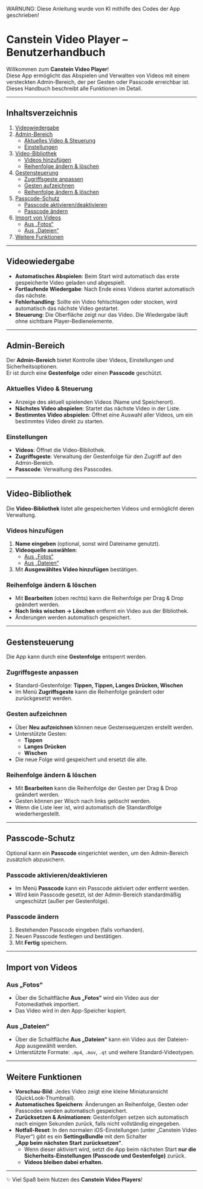 WARNUNG: Diese Anleitung wurde von KI mithilfe des Codes der App geschrieben!

# Canstein Video Player – Benutzerhandbuch

Willkommen zum **Canstein Video Player**!  
Diese App ermöglicht das Abspielen und Verwalten von Videos mit einem versteckten Admin-Bereich, der per Gesten oder Passcode erreichbar ist.  
Dieses Handbuch beschreibt alle Funktionen im Detail.

---

## Inhaltsverzeichnis
1. [Videowiedergabe](#videowiedergabe)
2. [Admin-Bereich](#admin-bereich)
   - [Aktuelles Video & Steuerung](#aktuelles-video--steuerung)
   - [Einstellungen](#einstellungen)
3. [Video-Bibliothek](#video-bibliothek)
   - [Videos hinzufügen](#videos-hinzufügen)
   - [Reihenfolge ändern & löschen](#reihenfolge-ändern--löschen)
4. [Gestensteuerung](#gestensteuerung)
   - [Zugriffsgeste anpassen](#zugriffsgeste-anpassen)
   - [Gesten aufzeichnen](#gesten-aufzeichnen)
   - [Reihenfolge ändern & löschen](#reihenfolge-ändern--löschen-1)
5. [Passcode-Schutz](#passcode-schutz)
   - [Passcode aktivieren/deaktivieren](#passcode-aktivierendeaktivieren)
   - [Passcode ändern](#passcode-ändern)
6. [Import von Videos](#import-von-videos)
   - [Aus „Fotos“](#aus-fotos)
   - [Aus „Dateien“](#aus-dateien)
7. [Weitere Funktionen](#weitere-funktionen)

---

## Videowiedergabe
- **Automatisches Abspielen**: Beim Start wird automatisch das erste gespeicherte Video geladen und abgespielt.  
- **Fortlaufende Wiedergabe**: Nach Ende eines Videos startet automatisch das nächste.  
- **Fehlerhandling**: Sollte ein Video fehlschlagen oder stocken, wird automatisch das nächste Video gestartet.  
- **Steuerung**: Die Oberfläche zeigt nur das Video. Die Wiedergabe läuft ohne sichtbare Player-Bedienelemente.  

---

## Admin-Bereich
Der **Admin-Bereich** bietet Kontrolle über Videos, Einstellungen und Sicherheitsoptionen.  
Er ist durch eine **Gestenfolge** oder einen **Passcode** geschützt.

### Aktuelles Video & Steuerung
- Anzeige des aktuell spielenden Videos (Name und Speicherort).  
- **Nächstes Video abspielen**: Startet das nächste Video in der Liste.  
- **Bestimmtes Video abspielen**: Öffnet eine Auswahl aller Videos, um ein bestimmtes Video direkt zu starten.  

### Einstellungen
- **Videos**: Öffnet die Video-Bibliothek.  
- **Zugriffsgeste**: Verwaltung der Gestenfolge für den Zugriff auf den Admin-Bereich.  
- **Passcode**: Verwaltung des Passcodes.  

---

## Video-Bibliothek
Die **Video-Bibliothek** listet alle gespeicherten Videos und ermöglicht deren Verwaltung.  

### Videos hinzufügen
1. **Name eingeben** (optional, sonst wird Dateiname genutzt).  
2. **Videoquelle auswählen**:
   - [Aus „Fotos“](#aus-fotos)  
   - [Aus „Dateien“](#aus-dateien)  
3. Mit **Ausgewähltes Video hinzufügen** bestätigen.  

### Reihenfolge ändern & löschen
- Mit **Bearbeiten** (oben rechts) kann die Reihenfolge per Drag & Drop geändert werden.  
- **Nach links wischen → Löschen** entfernt ein Video aus der Bibliothek.  
- Änderungen werden automatisch gespeichert.  

---

## Gestensteuerung
Die App kann durch eine **Gestenfolge** entsperrt werden.  

### Zugriffsgeste anpassen
- Standard-Gestenfolge: **Tippen, Tippen, Langes Drücken, Wischen**  
- Im Menü **Zugriffsgeste** kann die Reihenfolge geändert oder zurückgesetzt werden.  

### Gesten aufzeichnen
- Über **Neu aufzeichnen** können neue Gestensequenzen erstellt werden.  
- Unterstützte Gesten:
  - **Tippen**  
  - **Langes Drücken**  
  - **Wischen**  
- Die neue Folge wird gespeichert und ersetzt die alte.  

### Reihenfolge ändern & löschen
- Mit **Bearbeiten** kann die Reihenfolge der Gesten per Drag & Drop geändert werden.  
- Gesten können per Wisch nach links gelöscht werden.  
- Wenn die Liste leer ist, wird automatisch die Standardfolge wiederhergestellt.  

---

## Passcode-Schutz
Optional kann ein **Passcode** eingerichtet werden, um den Admin-Bereich zusätzlich abzusichern.  

### Passcode aktivieren/deaktivieren
- Im Menü **Passcode** kann ein Passcode aktiviert oder entfernt werden.  
- Wird kein Passcode gesetzt, ist der Admin-Bereich standardmäßig ungeschützt (außer per Gestenfolge).  

### Passcode ändern
1. Bestehenden Passcode eingeben (falls vorhanden).  
2. Neuen Passcode festlegen und bestätigen.  
3. Mit **Fertig** speichern.  

---

## Import von Videos
### Aus „Fotos“
- Über die Schaltfläche **Aus „Fotos“** wird ein Video aus der Fotomediathek importiert.  
- Das Video wird in den App-Speicher kopiert.  

### Aus „Dateien“
- Über die Schaltfläche **Aus „Dateien“** kann ein Video aus der Dateien-App ausgewählt werden.  
- Unterstützte Formate: `.mp4`, `.mov`, `.qt` und weitere Standard-Videotypen.  

---

## Weitere Funktionen
- **Vorschau-Bild**: Jedes Video zeigt eine kleine Miniaturansicht (QuickLook-Thumbnail).  
- **Automatisches Speichern**: Änderungen an Reihenfolge, Gesten oder Passcodes werden automatisch gespeichert.  
- **Zurücksetzen & Animationen**: Gestenfolgen setzen sich automatisch nach einigen Sekunden zurück, falls nicht vollständig eingegeben.  
- **Notfall-Reset**: In den normalen iOS-Einstellungen (unter „Canstein Video Player“) gibt es ein **SettingsBundle** mit dem Schalter  
  **„App beim nächsten Start zurücksetzen“**.  
  - Wenn dieser aktiviert wird, setzt die App beim nächsten Start **nur die Sicherheits-Einstellungen (Passcode und Gestenfolge)** zurück.  
  - **Videos bleiben dabei erhalten.**  

---

✨ Viel Spaß beim Nutzen des **Canstein Video Players**!
